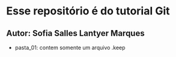 # Esse repositório é do tutorial Git

## Autor: Sofia Salles Lantyer Marques

* pasta_01: contem somente um arquivo .keep
